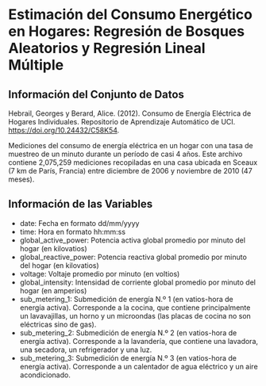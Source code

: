 # Estimación del Consumo Energético en Hogares: Regresión de Bosques Aleatorios y Regresión Lineal Múltiple
## Información del Conjunto de Datos
Hebrail, Georges y Berard, Alice. (2012). Consumo de Energía Eléctrica de Hogares Individuales. Repositorio de Aprendizaje Automático de UCI. https://doi.org/10.24432/C58K54.

Mediciones del consumo de energía eléctrica en un hogar con una tasa de muestreo de un minuto durante un período de casi 4 años. Este archivo contiene 2,075,259 mediciones recopiladas en una casa ubicada en Sceaux (7 km de París, Francia) entre diciembre de 2006 y noviembre de 2010 (47 meses).

## Información de las Variables
- date: Fecha en formato dd/mm/yyyy
- time: Hora en formato hh:mm:ss
- global_active_power: Potencia activa global promedio por minuto del hogar (en kilovatios)
- global_reactive_power: Potencia reactiva global promedio por minuto del hogar (en kilovatios)
- voltage: Voltaje promedio por minuto (en voltios)
- global_intensity: Intensidad de corriente global promedio por minuto del hogar (en amperios)
- sub_metering_1: Submedición de energía N.º 1 (en vatios-hora de energía activa). Corresponde a la cocina, que contiene principalmente un lavavajillas, un horno y un microondas (las placas de cocina no son eléctricas sino de gas).
- sub_metering_2: Submedición de energía N.º 2 (en vatios-hora de energía activa). Corresponde a la lavandería, que contiene una lavadora, una secadora, un refrigerador y una luz.
- sub_metering_3: Submedición de energía N.º 3 (en vatios-hora de energía activa). Corresponde a un calentador de agua eléctrico y un aire acondicionado.
